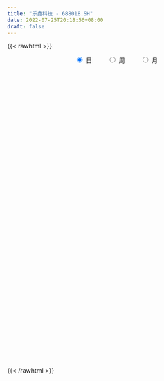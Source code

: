 ```yaml
---
title: "乐鑫科技 - 688018.SH"
date: 2022-07-25T20:18:56+08:00
draft: false
---
```

{{< rawhtml >}}
    <div style="text-align: center">
        <label style="padding: 1rem;"><input style="margin-right: .5rem" type="radio" name="period" value="D" checked onclick="period_change(this)">日</label>
        <label style="padding: 1rem;"><input style="margin-right: .5rem" type="radio" name="period" value="W" onclick="period_change(this)">周</label>
        <label style="padding: 1rem;"><input style="margin-right: .5rem" type="radio" name="period" value="M" onclick="period_change(this)">月</label>
    </div>
    <div id="chart" style="height: 700px;"></div> 
    <script type="text/javascript">
        const D_v = [17986.88,16518.22,10498.34,16068.15,12941.92,23030.74,14870.59,17015.97,16613.69,14106.78,17775.55,12329.12,13102.29,8218.69,11227.55,8160.17,7249.79,10331.58,10034.2,9685.38,22521.96,14733.38,11002.62,15199.91,10169.4,10511.62,6218.4,6059.28,6643.34,5383.99,6579.07,5775.6,7848.67,4439.42,2713.03,4459.19,7053.84,10437.11,11499.07,8690.99,6664.73,5731.17,5212.44,4589.98,6463.3,7108.34,4722.5,4916.39,5428.19,4364.12,7370.49,6476.24,3636.07,11472.08,10330.74,8405.43,9796.76,10374.59,6724.44,6831.64,7912.76,10324.43,5637.9,6196.62,10240.81,6613.45,7969.49,5576.65,3288.51,4288.69,4275.0,4093.88,2330.61,10064.11,7568.51,9331.25,6701.51,5963.87,6532.67,6277.65,5366.44,4230.06,6730.82,7042.51,20215.28,13876.66,9737.48,6093.31,4162.63,6929.85,5127.71,3079.01,2685.97,4669.67,10682.86,3850.75,5201.91,7256.24,7290.23,6144.24,3261.9,4914.99,8828.89,6801.4,5719.61,5463.68,11855.12,9256.53,18756.52,9699.09,9471.1,4456.89,6564.99,5235.75,6378.01,3911.45,5525.79,8779.46,5146.95,5477.38,4950.38,5699.37,5498.72,6315.73,6662.11,7884.27,11868.7,5835.23,10008.9,7131.87,6854.91,11942.9,10058.36,8085.68,6251.61,4619.96,5063.71,7512.5,9505.74,7951.34,7719.78,7451.2,6368.2,5562.72,5343.12,7059.45,5880.37,7142.04,5957.27,5957.2,4852.64,5263.55,4219.96,4786.49,3610.17,5716.06,4078.32,7168.42,5423.71,4993.17,4575.34,4467.0,4832.88,5195.33,5803.62,7410.26,5132.18,5036.2,4465.27,4454.12,4971.45,2808.8,4330.65,2808.86,3317.02,2940.36,2400.89,4490.06,3882.4,3884.51,3533.99,4533.37,7293.4,4580.02,5646.45,9236.13,6737.56,9436.98,4237.33,3119.32,5986.06,10075.88,9298.06,8155.21,4829.68,5985.98,3381.3,7584.86,5904.94,8843.44,7596.5,7766.38,3999.72,7229.16,5632.49,10871.52,12752.83,8873.46,6869.18,5004.01,5037.18,5473.54,4589.34,4907.23,6078.71,11212.09,8940.8,10486.86,12213.93,11493.09,14121.16,9751.75,14047.63,16431.81,15947.63,10026.44,12232.84,9374.38,9130.49,30052.01,15796.5,19827.46,20764.21,24239.06,19015.48,17477.27,16658.9,15283.2,12681.72,24517.61,26758.1,16565.86,19279.35,22282.23,24345.13,14142.16,17761.31,11553.66,9767.05,13847.15,17302.09,11900.59,11175.44,14903.38,13622.36,15050.68,14772.64,16002.65,14764.5,20475.62,19722.87,17151.79,13433.49,26629.88,20401.59,19526.91,14926.54,11452.0,11076.72,13432.67,13347.08,8110.01,11157.17,14933.17,11470.94,10097.73,23785.81,16095.64,15084.74,12688.33,14340.78,13452.12,14396.21,15151.31,19327.04,17117.55,24602.73,27220.31,22041.23,12492.05,13880.72,14635.97,21715.57,31213.1,15221.48,9265.05,13767.92,9099.23,11212.04,8842.68,8917.24,9661.93,16098.48,13568.6,11897.31,17673.94,13035.21,15166.36,11935.08,9419.56,8336.34,8593.5,8496.88,11040.06,7416.4,7064.3,10656.59,73548.21,40828.0,29597.41,17768.38,25077.93,15007.72,13096.1,12695.42,11963.31,15535.81,14215.77,14945.61,19659.08,13304.77,26925.92,23581.89,12058.37,15283.27,11703.77,21538.96,29279.09,25151.35,17880.64,11081.1,17467.96,19953.75,11248.91,7927.42,25224.71,22857.11,18327.11,12151.82,14410.82,21443.84,19146.15,11013.57,9308.72,7247.61,8785.52,11900.54,7706.12,20210.96,8998.02,11518.42,5400.88,6444.9,7786.87,9919.22,8234.05,8236.35,17424.85,14012.26,23949.7,18883.05,9796.27,12020.29,28811.68,24499.81,23919.0,13000.69,5101.8,8666.12,6385.85,7287.55,7027.49,7611.52,23363.4,15251.08,6957.04,10466.91,5983.21,5347.43,3908.13,6037.39,11131.26,6902.36,7337.82,5411.65,5301.59,5704.35,10694.76,8398.93,9456.76,10879.9,3375.7,4529.22,5346.05,6847.89,7604.7,8138.43,6755.49,7051.6,7554.39,18754.33,15449.46,19943.7,17438.51,30573.41,22535.36,9928.11,9501.31,7421.26,5871.35,7743.92,7556.1,12436.21,4027.14,6918.64,12055.48,8877.35,5921.12,11495.65,9616.49,6113.82,11835.72,7639.7,9949.72,5251.73,6480.03,6398.99,7215.99,12472.1,10076.81,9440.13,6075.55,10759.01,10399.47,7381.69,5836.01,12376.92,15842.11,10102.92,11690.04,11547.57,12067.02,7206.1,8527.67,6913.09,8041.08,8536.81,8545.16,8907.08,7452.92,8955.86,9570.95,8930.41,21266.07,14737.25,13161.85,13591.74,9573.24,10938.98,8040.99,11080.7,10593.69,11496.61,11791.45,11987.26,8561.29,9615.02,16226.29,22272.05,24061.57,33793.17,49208.06,37937.46,21456.19,28831.88,17217.05,40187.95,17424.69,25293.76,21248.75,17846.47,11117.02,12090.58,14366.05,13261.67,8692.85,8660.48,22671.44,11573.17,6888.0]
const D_histogram = [0.0,-0.253994302,-0.3169745181,0.8669840536,1.0485725635,0.7763334376,0.322766828,-0.978288768,-3.3859355976,-5.5236126874,-6.5122712831,-6.3056443977,-5.9008711116,-5.5660206841,-5.5025875223,-5.5107124761,-5.0880246559,-3.901075371,-2.6381531069,-1.4943795372,0.5066970443,1.4891226169,2.3627528888,3.4067422333,3.4573418292,3.1498256112,2.6937993044,2.3315724992,2.2843189293,2.4687694116,2.4321543299,2.0759425815,1.2161817603,0.7365971717,0.4587728392,0.574920603,0.2196746512,-0.5692631286,-0.6715921806,-0.3168897555,-0.0107744753,0.4549958663,0.7235181808,0.949048498,1.2261821313,0.84314632,0.4276092669,-0.15533086,-0.4606479474,-0.4708783642,-0.379422143,-0.1113738888,0.1016751019,0.9172389659,1.7088629604,2.2046016469,2.2432803877,2.5295161053,2.4006754262,1.9587103051,0.9971264171,1.0490220551,0.9467165489,1.3234104624,1.6208279541,1.6067640869,1.1009835955,0.5152256593,0.2158344684,-0.0937196447,-0.303858007,-0.6505744392,-0.8092428187,-0.889662013,-0.632718633,-0.2688858426,0.0005317216,0.2247268975,0.3764038448,0.0953799684,0.2539126563,0.2719049242,0.3361778928,0.4897790358,1.0016312161,0.5991239752,-0.1589167092,-0.8316647314,-1.1329931495,-1.2271786891,-1.216343744,-1.1496050421,-1.0761469144,-1.1204906055,-1.2229427972,-1.1883704749,-1.3318609481,-1.4640810555,-1.6491684127,-1.5399476583,-1.2905956197,-1.1384023231,-0.8584841208,-0.7294839479,-0.6172130699,-0.5160774015,-0.7776818485,-0.6117055493,0.169151561,0.8384265813,1.2297373238,1.4637145945,1.4175507904,1.5019520488,1.5307913952,1.287508526,0.7207484788,0.4770847476,0.0985347896,-0.3717430274,-0.3462419917,-0.5229998674,-0.4146586425,-0.2714796669,-0.1382408743,-0.2278620286,-0.740405888,-1.0223282754,-1.0181482174,-1.1107882634,-1.2082237948,-0.7877095086,-0.4540052947,0.0130460155,0.2092260444,0.2350790783,0.2754514911,0.0426588036,0.0477035415,0.1133786144,0.4086364493,0.5786650943,0.319184107,0.202230139,-0.1802904582,-0.1401844089,-0.4955653726,-1.0643927204,-0.9229986069,-0.2192299389,0.3219986791,0.9122101561,1.3539617177,1.4485891211,1.5356400848,1.6928418562,1.6649336322,0.8817700389,0.3050013542,-0.2047604287,-0.4806847655,-0.6972307725,-0.8572369969,-1.0882498985,-1.5368019217,-1.964498697,-1.9386872839,-1.9976171205,-2.0388394708,-1.9396253259,-1.7397667681,-1.4252638034,-1.2033901093,-0.7734087327,-0.3786331687,-0.1546674125,0.0019040594,0.1775832783,0.3868953749,0.5001344635,0.6341491403,0.8971593727,1.2679471165,1.4012482514,1.671629747,2.2026760745,2.3664656207,2.4143594631,2.3113992054,2.1848533277,2.3310815955,2.7457054378,3.1371879219,2.9868010989,2.7097317377,2.383944805,1.9837460719,1.7314164662,1.2708958051,1.0936082819,1.2684874085,1.4918568404,1.4637515831,1.0821583026,0.4416596792,0.5368210885,1.1391983963,1.558807603,1.6551551637,1.7934215809,1.8426034086,2.0384928203,2.0421101779,1.7697614404,1.878412323,2.4903054003,2.9727118847,2.8428405934,2.1661608937,1.7356923846,1.5930259512,0.6913711939,0.6768842978,0.441012732,0.3923622468,-0.0133653983,-0.7307309187,-0.9781027702,-1.4504867829,-0.3778520497,0.0193807651,1.1887816413,2.6422194749,3.7875065932,4.1578864591,5.1477167687,4.8603620256,4.0126036531,2.8329360858,0.5624978962,0.5640953972,-0.2796883507,-0.1189664095,0.7844596372,-0.1140507941,-0.1392455348,0.2428999854,0.0263134825,-0.2421844285,-0.8968202332,-2.2242639627,-2.2088625859,-2.8453654024,-1.9909707214,-0.3916946618,0.6993437326,1.240732931,1.6265752044,2.0601067042,0.4947851124,-0.9769455704,-0.5396979027,-0.3290666501,-3.1074609616,-4.9900638203,-5.3115211994,-4.9356793244,-4.7911112701,-5.0306668734,-5.2572163457,-4.8844164386,-4.4143148839,-4.8531593525,-4.0650034207,-3.9412747776,-4.1612999541,-4.0633089971,-4.0943574618,-3.9943002144,-3.0379305924,-3.1662622074,-2.4914370151,-2.5758629234,-2.9765427209,-2.798436516,-1.3089955089,-1.5890612301,-2.1073121991,-1.0389508802,-0.3456892314,-0.2357933671,-0.1240682203,1.1957650578,0.1389323657,-0.1386294938,-0.4419417096,-0.9627427579,-1.0574885631,-0.6129709291,-0.4579883125,-0.4290199219,-0.5108462099,-0.01784785,-0.1559249004,0.6926782981,0.4078034718,-0.1835833529,-1.0735122158,-0.805964576,-0.5711499114,-0.0340928663,0.1799520658,0.9603985557,1.0808103117,1.1878207401,1.2806672354,1.9624796149,0.1965232283,-1.5201019607,-2.0229868404,-2.3921100698,-1.8006261238,-1.2970203121,-1.0097846434,-0.5428986616,-0.0868426348,0.0279240846,0.4549366884,0.7415308118,1.086772735,1.3084381523,2.1949234399,2.8435543213,3.0122489604,3.0086480046,3.4085863886,3.664493204,4.6935076402,4.9835220903,4.4053454278,3.56300959,2.9140570947,2.7634117662,2.277030601,1.3420622704,1.7137167062,2.1757631468,1.5759177811,1.5853494044,1.3107671137,0.9480726845,0.4397897905,-0.0785811058,-0.8171527747,-1.2447293695,-1.8522657673,-2.7228753115,-3.2387457568,-3.3038423715,-3.597488575,-3.4798294467,-3.539121576,-3.0689065947,-2.9137037675,-2.1290862478,-1.1955640584,-1.0847579083,-1.7750245656,-2.1428384923,-1.9091320548,-1.1869652547,-0.6730634606,0.1979903461,-0.3352531109,-0.8692758154,-0.6692643208,-0.014304895,0.2226965116,0.0712029118,0.0279646352,-0.127098759,-0.4165857442,-0.5355238999,-1.2427423302,-1.8607717217,-2.2050177894,-2.034225472,-1.7497885778,-1.5773516868,-1.477367668,-1.263211124,-0.332347902,0.0685935656,0.5284780993,0.7032424525,1.0331501168,1.2925925599,2.1390715737,2.5109909705,2.8525308078,3.3395240332,3.4403732438,3.46794722,3.0515944994,2.6048022951,1.7052250432,0.9212242326,0.3782133156,-0.05826026,-0.0284206247,-0.6823000957,-1.4940399116,-1.675916569,-1.5964338001,-2.0811853962,-1.9385500482,-1.7471640524,-1.464264178,-1.4456517482,-1.4959201877,-1.451214598,-1.545766344,-1.1690139549,-0.8534527998,-0.5155373269,-0.6019844322,-0.8132165885,-0.8855184493,-1.3448418657,-1.0782886947,-1.0996360884,-1.1586861127,-1.0237563915,-0.3590835301,-0.0269212754,0.2115812016,0.32223507,0.2772977329,-0.1735913318,-0.7042813885,-0.5280429442,-0.3124201202,-0.0029310865,0.1526158185,0.106808239,-0.0183741943,0.1604649914,0.5584088586,0.8864784684,1.3027816958,1.3730712227,1.6708627486,1.8320912702,2.0150743822,2.1222029675,2.2874827659,2.0043583829,1.7063652879,1.2544316347,0.8417148221,0.8121670195,0.9733403795,1.1438311005,1.7419392723,2.3385349011,2.2747175756,1.9642438821,1.4241773676,0.997568008,0.6187652921,0.1058555086,-0.1153810533,-0.1661926398,-0.2992339077,-0.1385634475,-0.1267388719,-0.4095646545,-0.5754087638,-0.7032362727,-0.7931883763,-0.6307921649,-0.0167230966,0.5994044792,0.8066334814,0.4634351143,0.1910346977,0.4312351045,0.4692460686,0.7335690667,0.5804853672,0.156526677,-0.1345456297,-0.3305912375,-0.5300739224,-0.6855840045,-0.6493794845,-0.6025580048,-0.2917015897,-0.1870865164,-0.0783128771]
const D_fast = [0.0,-0.3174928775,-0.4597167231,0.940987862,1.3847195128,1.3065637462,0.9336888437,-0.6119389443,-3.8660696734,-7.3846499349,-10.0013763514,-11.3711605655,-12.4416050572,-13.4982598008,-14.8104735196,-16.1962765925,-17.0455949362,-16.8339144941,-16.2305305067,-15.4603518213,-13.3326009787,-11.9778947518,-10.5135762578,-8.617901355,-7.7029663018,-7.223026117,-7.0056025977,-6.784936278,-6.2611101156,-5.4594672805,-4.8880437796,-4.7252698827,-5.2809852638,-5.5764205595,-5.7395516822,-5.4796737677,-5.7800010567,-6.7112546187,-6.9814817157,-6.7060017295,-6.4025800681,-5.82306076,-5.3736589003,-4.9108664586,-4.3271872925,-4.4994365237,-4.8080712602,-5.429844102,-5.8503231763,-5.9782731841,-5.9816724987,-5.7414677166,-5.5029999505,-4.4581263451,-3.2392866104,-2.1923975122,-1.5928986744,-0.6742839306,-0.2029557532,-0.1552432979,-0.8675455816,-0.5533944298,-0.4190207989,0.2885257302,0.9911502105,1.378777365,1.1482427725,0.6912912511,0.4458586773,0.1128746531,-0.173228211,-0.682588253,-1.0435673372,-1.3464020347,-1.2476383129,-0.9510269832,-0.6814764886,-0.4010995884,-0.1553216798,-0.4125005642,-0.1904897122,-0.1045212132,0.0437962286,0.3198421306,1.0821021149,0.8293758677,0.0316060061,-0.849058199,-1.4336349044,-1.8346151163,-2.1278661072,-2.3485286658,-2.5441072668,-2.8685736092,-3.2767615002,-3.5392817966,-4.0157375069,-4.5139778782,-5.1113573385,-5.3871234987,-5.460420365,-5.5928276492,-5.5275304771,-5.5809012912,-5.6229336806,-5.6508173627,-6.1068422718,-6.0937923599,-5.2706473593,-4.3917656937,-3.6930206202,-3.0931147009,-2.7848908074,-2.3250015369,-1.9134643416,-1.8348700793,-2.2214430068,-2.3458355511,-2.6997518117,-3.2629653855,-3.3240248478,-3.6315326904,-3.6268561261,-3.5515470672,-3.4528684932,-3.5994551547,-4.297100486,-4.8346049423,-5.0849619386,-5.4552990504,-5.8547905306,-5.6312036216,-5.4110007313,-4.9406879173,-4.6922013773,-4.6075785738,-4.4983432882,-4.7204712749,-4.7035006516,-4.609480925,-4.2120639778,-3.8973690592,-4.0770540198,-4.1434504531,-4.5710436648,-4.5659837178,-5.0452560246,-5.8801815524,-5.9695370907,-5.3205759075,-4.6988476196,-3.8805836036,-3.1003416126,-2.643566929,-2.172605944,-1.5921937086,-1.2038685246,-1.766589608,-2.2671079543,-2.8280598443,-3.2241553724,-3.6150090726,-3.9893245462,-4.4923999225,-5.3251524261,-6.2439738757,-6.7028342835,-7.2611684003,-7.8121006183,-8.1977928049,-8.432875939,-8.4746889251,-8.5536627584,-8.3170335651,-8.0169162931,-7.8316173902,-7.6745699033,-7.4544948649,-7.1484589246,-6.9101862201,-6.6176342583,-6.1303341827,-5.4425596598,-4.958946462,-4.2706575297,-3.1889421835,-2.4335362321,-1.782052524,-1.3071629803,-0.8874955261,-0.1584968594,0.9425533423,2.1183328069,2.7146462586,3.1150098318,3.3852091005,3.4809468853,3.6614713961,3.5186746864,3.6147892336,4.1067902124,4.7031238543,5.0409564928,4.929902788,4.3998190844,4.6291857658,5.5163626727,6.3256737801,6.8358101317,7.4224319441,7.932264624,8.6377772408,9.1519221429,9.3220137654,9.9002677288,11.1347371562,12.3603216117,12.9411604688,12.8060209925,12.8094755795,13.065065634,12.3362536751,12.4909878535,12.3653694707,12.4148095472,12.0057405525,11.1056923025,10.6137947584,9.77878905,10.7569607707,11.1590387768,12.6256350633,14.7396277656,16.8317915323,18.2416430129,20.5184025147,21.446138278,21.6015308187,21.1300972729,19.0002835573,19.1429049077,18.2291990721,18.3601794109,19.4597203669,18.532697237,18.4726911126,18.9155616293,18.705553497,18.3765094788,17.4976686158,15.6141588956,15.077344626,13.7295004589,14.0861524596,15.5875048537,16.8533791812,17.7049516124,18.4974376868,19.4459958627,18.004370549,16.2884034737,16.5907266656,16.7190912557,13.1638317038,10.0337128901,8.3843752111,7.526297255,6.4730874917,4.9758651701,3.4350116114,2.5867074088,1.9532302426,0.3010959358,0.0730010124,-0.7885890388,-2.0489392039,-2.9667754961,-4.0214133262,-4.9199311324,-4.7230441586,-5.6429413254,-5.5909753869,-6.3193670261,-7.4641825038,-7.9856854279,-6.823493298,-7.5008243268,-8.5459033456,-7.7372797467,-7.1304404057,-7.0794928832,-6.9987847914,-5.380010249,-6.4021098496,-6.7143290826,-7.1281267257,-7.8896134635,-8.2487314095,-7.9574565078,-7.9169709693,-7.9952575592,-8.2047953996,-7.7162590022,-7.8933172777,-6.8715445046,-7.054468463,-7.691751126,-8.8500580428,-8.784001547,-8.6919743602,-8.1634405318,-7.9044075832,-6.8838614544,-6.4932471204,-6.089281507,-5.6762682029,-4.5038359196,-6.2206614991,-8.3173121783,-9.3259437682,-10.293094515,-10.1517671,-9.9724163663,-9.9376268585,-9.606465542,-9.1721201739,-9.0503724334,-8.5096256575,-8.0376488312,-7.4207137242,-6.8719387688,-5.4367226213,-4.0772031596,-3.1554462804,-2.406885235,-1.1548002538,0.0172298626,2.2196212089,3.7555161815,4.278675876,4.3270924357,4.406654214,4.9468618271,5.0297383122,4.4302855491,5.2303691615,6.2363563888,6.0304904684,6.4362594428,6.4893689305,6.3636926724,5.9653572261,5.4273410533,4.4844811908,3.7457222536,2.6751194139,1.1237910419,-0.2017658426,-1.0928230503,-2.2858413975,-3.0381396309,-3.9822121541,-4.2792238216,-4.8524469363,-4.6001009784,-3.9654698037,-4.1258531306,-5.2598759294,-6.1633994791,-6.4069760553,-5.9815505688,-5.6359146399,-4.7153632467,-5.3324199814,-6.0837616398,-6.0510662253,-5.3996830234,-5.1070074888,-5.2407003607,-5.2769474785,-5.4637855624,-5.8574189836,-6.1102381144,-7.1281421272,-8.2113644492,-9.1068649641,-9.4446290147,-9.597639265,-9.8195402957,-10.0888981939,-10.1905444309,-9.3427681844,-8.9246783254,-8.3326742669,-7.9820993006,-7.3939041071,-6.811313524,-5.4300666168,-4.4303994774,-3.3757269382,-2.0538527044,-1.0929101828,-0.1983494017,0.1481965026,0.3526048721,-0.120666119,-0.6743608714,-1.1228184595,-1.5738571002,-1.551122621,-2.3755771159,-3.5608269098,-4.1616827095,-4.4813083906,-5.4863563357,-5.8283584997,-6.0737635171,-6.1569296872,-6.4997301944,-6.9239786808,-7.2420767407,-7.7230700726,-7.6385711723,-7.5363732171,-7.3273420759,-7.5642852893,-7.9788215927,-8.2725030658,-9.0680369486,-9.0710559514,-9.3673123672,-9.7160339196,-9.8370432963,-9.2621413174,-8.9367093816,-8.6453116042,-8.4540989683,-8.4297118721,-8.9239987697,-9.6307591736,-9.5865314653,-9.4490136715,-9.1402574093,-8.9465565498,-8.9656620694,-9.0954380513,-8.8764826177,-8.3389365359,-7.7892473091,-7.0472486577,-6.6336913251,-5.918184112,-5.2989327729,-4.6121810653,-3.9745017382,-3.2373512483,-3.0193860355,-2.8907878086,-3.0291135532,-3.2314016602,-3.057907708,-2.653399253,-2.1969507569,-1.1633577671,0.017871587,0.5227336555,0.7033209324,0.5192987598,0.3420814023,0.1179700093,-0.368475897,-0.6185577222,-0.7109174687,-0.9187672135,-0.7927376151,-0.8125977575,-1.1978147037,-1.507511004,-1.8111475811,-2.0993967788,-2.0946986085,-1.4848103144,-0.7188316188,-0.3099442462,-0.5372838347,-0.7619255769,-0.413916394,-0.2585939128,0.1891213521,0.1811589943,-0.2036680267,-0.5283767408,-0.8070701579,-1.1390713234,-1.4659774067,-1.5921177578,-1.6959357793,-1.4580047616,-1.4001613174,-1.3109658974]
const D_slow = [0.0,-0.0634985755,-0.142742205,0.0740038084,0.3361469493,0.5302303087,0.6109220157,0.3663498237,-0.4801340757,-1.8610372476,-3.4891050684,-5.0655161678,-6.5407339457,-7.9322391167,-9.3078859973,-10.6855641163,-11.9575702803,-12.9328391231,-13.5923773998,-13.9659722841,-13.839298023,-13.4670173688,-12.8763291466,-12.0246435883,-11.160308131,-10.3728517282,-9.6994019021,-9.1165087773,-8.5454290449,-7.928236692,-7.3201981096,-6.8012124642,-6.4971670241,-6.3130177312,-6.1983245214,-6.0545943706,-5.9996757079,-6.14199149,-6.3098895352,-6.389111974,-6.3918055928,-6.2780566263,-6.0971770811,-5.8599149566,-5.5533694238,-5.3425828438,-5.235680527,-5.274513242,-5.3896752289,-5.5073948199,-5.6022503557,-5.6300938279,-5.6046750524,-5.3753653109,-4.9481495708,-4.3969991591,-3.8361790622,-3.2038000358,-2.6036311793,-2.113953603,-1.8646719987,-1.602416485,-1.3657373477,-1.0348847321,-0.6296777436,-0.2279867219,0.047259177,0.1760655918,0.2300242089,0.2065942977,0.130629796,-0.0320138138,-0.2343245185,-0.4567400217,-0.61491968,-0.6821411406,-0.6820082102,-0.6258264858,-0.5317255246,-0.5078805325,-0.4444023685,-0.3764261374,-0.2923816642,-0.1699369053,0.0804708988,0.2302518926,0.1905227153,-0.0173934676,-0.3006417549,-0.6074364272,-0.9115223632,-1.1989236237,-1.4679603523,-1.7480830037,-2.053818703,-2.3509113217,-2.6838765588,-3.0498968226,-3.4621889258,-3.8471758404,-4.1698247453,-4.4544253261,-4.6690463563,-4.8514173433,-5.0057206107,-5.1347399611,-5.3291604233,-5.4820868106,-5.4397989203,-5.230192275,-4.9227579441,-4.5568292954,-4.2024415978,-3.8269535856,-3.4442557368,-3.1223786053,-2.9421914856,-2.8229202987,-2.7982866013,-2.8912223581,-2.9777828561,-3.1085328229,-3.2121974836,-3.2800674003,-3.3146276189,-3.371593126,-3.556694598,-3.8122766669,-4.0668137212,-4.3445107871,-4.6465667358,-4.8434941129,-4.9569954366,-4.9537339327,-4.9014274216,-4.8426576521,-4.7737947793,-4.7631300784,-4.751204193,-4.7228595394,-4.6207004271,-4.4760341535,-4.3962381268,-4.345680592,-4.3907532066,-4.4257993088,-4.549690652,-4.8157888321,-5.0465384838,-5.1013459685,-5.0208462988,-4.7927937597,-4.4543033303,-4.09215605,-3.7082460288,-3.2850355648,-2.8688021567,-2.648359647,-2.5721093085,-2.6232994156,-2.743470607,-2.9177783001,-3.1320875493,-3.404150024,-3.7883505044,-4.2794751786,-4.7641469996,-5.2635512797,-5.7732611475,-6.2581674789,-6.693109171,-7.0494251218,-7.3502726491,-7.5436248323,-7.6382831245,-7.6769499776,-7.6764739628,-7.6320781432,-7.5353542995,-7.4103206836,-7.2517833985,-7.0274935554,-6.7105067762,-6.3601947134,-5.9422872766,-5.391618258,-4.8000018528,-4.1964119871,-3.6185621857,-3.0723488538,-2.4895784549,-1.8031520955,-1.018855115,-0.2721548403,0.4052780942,1.0012642954,1.4972008134,1.9300549299,2.2477788812,2.5211809517,2.8383028038,3.2112670139,3.5772049097,3.8477444854,3.9581594052,4.0923646773,4.3771642764,4.7668661771,5.180654968,5.6290103632,6.0896612154,6.5992844205,7.109811965,7.5522523251,8.0218554058,8.6444317559,9.387609727,10.0983198754,10.6398600988,11.073783195,11.4720396828,11.6448824812,11.8141035557,11.9243567387,12.0224473004,12.0191059508,11.8364232211,11.5918975286,11.2292758329,11.1348128204,11.1396580117,11.436853422,12.0974082907,13.0442849391,14.0837565538,15.370685746,16.5857762524,17.5889271656,18.2971611871,18.4377856611,18.5788095105,18.5088874228,18.4791458204,18.6752607297,18.6467480312,18.6119366475,18.6726616438,18.6792400145,18.6186939073,18.394488849,17.8384228583,17.2862072119,16.5748658613,16.077123181,15.9791995155,16.1540354486,16.4642186814,16.8708624825,17.3858891585,17.5095854366,17.265349044,17.1304245683,17.0481579058,16.2712926654,15.0237767103,13.6958964105,12.4619765794,11.2641987619,10.0065320435,8.6922279571,7.4711238474,6.3675451265,5.1542552883,4.1380044331,3.1526857388,2.1123607502,1.096533501,0.0729441355,-0.9256309181,-1.6851135662,-2.476679118,-3.0995383718,-3.7435041027,-4.4876397829,-5.1872489119,-5.5144977891,-5.9117630966,-6.4385911464,-6.6983288665,-6.7847511743,-6.8436995161,-6.8747165712,-6.5757753067,-6.5410422153,-6.5756995888,-6.6861850162,-6.9268707056,-7.1912428464,-7.3444855787,-7.4589826568,-7.5662376373,-7.6939491897,-7.6984111522,-7.7373923773,-7.5642228028,-7.4622719348,-7.5081677731,-7.776545827,-7.978036971,-8.1208244489,-8.1293476654,-8.084359649,-7.8442600101,-7.5740574321,-7.2771022471,-6.9569354383,-6.4663155345,-6.4171847275,-6.7972102176,-7.3029569277,-7.9009844452,-8.3511409761,-8.6753960542,-8.927842215,-9.0635668804,-9.0852775391,-9.078296518,-8.9645623459,-8.7791796429,-8.5074864592,-8.1803769211,-7.6316460612,-6.9207574808,-6.1676952407,-5.4155332396,-4.5633866424,-3.6472633414,-2.4738864314,-1.2280059088,-0.1266695519,0.7640828457,1.4925971193,2.1834500609,2.7527077111,3.0882232787,3.5166524553,4.060593242,4.4545726873,4.8509100384,5.1786018168,5.4156199879,5.5255674355,5.5059221591,5.3016339654,4.9904516231,4.5273851812,3.8466663534,3.0369799142,2.2110193213,1.3116471775,0.4416898158,-0.4430905782,-1.2103172268,-1.9387431687,-2.4710147307,-2.7699057453,-3.0410952223,-3.4848513638,-4.0205609868,-4.4978440005,-4.7945853142,-4.9628511793,-4.9133535928,-4.9971668705,-5.2144858244,-5.3818019046,-5.3853781283,-5.3297040004,-5.3119032725,-5.3049121137,-5.3366868034,-5.4408332395,-5.5747142144,-5.885399797,-6.3505927274,-6.9018471748,-7.4104035428,-7.8478506872,-8.2421886089,-8.6115305259,-8.9273333069,-9.0104202824,-8.993271891,-8.8611523662,-8.6853417531,-8.4270542239,-8.1039060839,-7.5691381905,-6.9413904479,-6.2282577459,-5.3933767376,-4.5332834267,-3.6662966217,-2.9033979968,-2.252197423,-1.8258911622,-1.5955851041,-1.5010317752,-1.5155968402,-1.5227019963,-1.6932770203,-2.0667869982,-2.4857661404,-2.8848745904,-3.4051709395,-3.8898084515,-4.3265994646,-4.6926655092,-5.0540784462,-5.4280584931,-5.7908621426,-6.1773037286,-6.4695572174,-6.6829204173,-6.811804749,-6.9623008571,-7.1656050042,-7.3869846165,-7.7231950829,-7.9927672566,-8.2676762787,-8.5573478069,-8.8132869048,-8.9030577873,-8.9097881061,-8.8568928058,-8.7763340383,-8.707009605,-8.750407438,-8.9264777851,-9.0584885211,-9.1365935512,-9.1373263228,-9.0991723682,-9.0724703085,-9.077063857,-9.0369476092,-8.8973453945,-8.6757257774,-8.3500303535,-8.0067625478,-7.5890468606,-7.1310240431,-6.6272554475,-6.0967047057,-5.5248340142,-5.0237444185,-4.5971530965,-4.2835451878,-4.0731164823,-3.8700747274,-3.6267396326,-3.3407818574,-2.9052970394,-2.3206633141,-1.7519839202,-1.2609229497,-0.9048786078,-0.6554866057,-0.5007952827,-0.4743314056,-0.5031766689,-0.5447248289,-0.6195333058,-0.6541741676,-0.6858588856,-0.7882500492,-0.9321022402,-1.1079113084,-1.3062084025,-1.4639064437,-1.4680872178,-1.318236098,-1.1165777277,-1.0007189491,-0.9529602746,-0.8451514985,-0.7278399814,-0.5444477147,-0.3993263729,-0.3601947036,-0.3938311111,-0.4764789204,-0.608997401,-0.7803934022,-0.9427382733,-1.0933777745,-1.1663031719,-1.213074801,-1.2326530203]
const D_data = [['2020-07-06', 205.2, 231.0, 204.99, 232.08],['2020-07-07', 235.39, 227.02, 226.19, 245.0],['2020-07-08', 227.5, 228.31, 222.71, 232.77],['2020-07-09', 228.47, 247.2, 228.47, 249.98],['2020-07-10', 247.05, 239.14, 236.31, 247.05],['2020-07-13', 228.99, 234.0, 221.88, 234.0],['2020-07-14', 230.1, 230.28, 222.22, 231.4],['2020-07-15', 230.48, 214.7, 213.0, 233.84],['2020-07-16', 212.26, 189.0, 183.6, 216.55],['2020-07-17', 190.2, 176.3, 176.3, 194.0],['2020-07-20', 178.54, 177.0, 168.98, 181.51],['2020-07-21', 175.63, 184.1, 175.2, 189.98],['2020-07-22', 183.0, 182.51, 180.34, 187.5],['2020-07-23', 181.0, 178.0, 175.13, 182.0],['2020-07-24', 174.63, 170.0, 169.04, 174.63],['2020-07-27', 170.45, 163.4, 162.6, 172.6],['2020-07-28', 164.38, 164.05, 162.09, 168.0],['2020-07-29', 165.7, 172.61, 163.23, 172.61],['2020-07-30', 174.8, 175.69, 170.42, 179.5],['2020-07-31', 178.0, 177.1, 175.8, 183.99],['2020-08-03', 189.0, 194.0, 185.63, 194.8],['2020-08-04', 194.0, 188.18, 185.68, 194.0],['2020-08-05', 197.62, 191.52, 188.88, 197.62],['2020-08-06', 192.2, 199.4, 191.6, 206.66],['2020-08-07', 198.0, 191.02, 187.0, 202.0],['2020-08-10', 188.0, 186.95, 180.88, 191.5],['2020-08-11', 186.26, 183.93, 182.11, 189.6],['2020-08-12', 183.01, 183.56, 179.77, 185.93],['2020-08-13', 184.62, 186.99, 181.84, 189.5],['2020-08-14', 185.94, 191.0, 185.81, 193.8],['2020-08-17', 191.87, 189.51, 188.28, 194.98],['2020-08-18', 190.05, 185.24, 184.0, 192.0],['2020-08-19', 185.0, 176.0, 175.71, 185.01],['2020-08-20', 175.01, 177.0, 174.04, 181.95],['2020-08-21', 178.0, 177.06, 176.48, 181.86],['2020-08-24', 178.55, 181.1, 175.09, 182.88],['2020-08-25', 181.1, 174.0, 174.0, 184.79],['2020-08-26', 177.48, 164.45, 164.0, 177.48],['2020-08-27', 166.97, 169.25, 161.0, 171.8],['2020-08-28', 169.25, 174.36, 166.29, 174.37],['2020-08-31', 174.0, 174.5, 171.61, 175.79],['2020-09-01', 175.0, 177.87, 174.35, 180.0],['2020-09-02', 177.87, 176.98, 173.11, 178.82],['2020-09-03', 178.01, 177.6, 174.19, 178.76],['2020-09-04', 173.0, 179.67, 170.0, 181.17],['2020-09-07', 177.0, 171.16, 170.34, 179.33],['2020-09-08', 172.65, 168.34, 166.0, 174.86],['2020-09-09', 166.34, 162.89, 162.53, 169.85],['2020-09-10', 164.51, 162.95, 162.19, 166.61],['2020-09-11', 161.5, 164.64, 161.5, 165.5],['2020-09-14', 166.48, 165.0, 162.98, 171.57],['2020-09-15', 165.0, 167.19, 162.3, 169.37],['2020-09-16', 166.6, 167.0, 165.51, 169.58],['2020-09-17', 167.26, 176.97, 167.01, 177.49],['2020-09-18', 176.45, 181.35, 176.45, 184.98],['2020-09-21', 181.0, 182.04, 178.0, 184.8],['2020-09-22', 180.4, 178.96, 178.0, 185.85],['2020-09-23', 181.59, 184.36, 179.0, 188.8],['2020-09-24', 182.03, 181.15, 180.2, 187.74],['2020-09-25', 182.55, 177.09, 175.02, 183.7],['2020-09-28', 179.87, 167.67, 167.0, 179.87],['2020-09-29', 168.82, 178.48, 167.67, 181.69],['2020-09-30', 178.7, 177.0, 175.62, 181.99],['2020-10-09', 181.3, 184.49, 180.0, 184.56],['2020-10-12', 185.2, 186.39, 181.32, 186.5],['2020-10-13', 185.98, 184.49, 182.27, 187.5],['2020-10-14', 184.86, 177.99, 175.5, 184.86],['2020-10-15', 178.8, 174.69, 174.04, 179.87],['2020-10-16', 175.56, 176.2, 172.25, 176.59],['2020-10-19', 176.38, 174.5, 170.73, 177.26],['2020-10-20', 175.8, 174.2, 170.53, 175.8],['2020-10-21', 174.0, 170.6, 170.52, 174.0],['2020-10-22', 170.32, 170.98, 168.61, 172.38],['2020-10-23', 177.0, 170.58, 170.01, 179.5],['2020-10-26', 170.51, 174.6, 166.25, 177.3],['2020-10-27', 174.6, 177.17, 172.52, 179.39],['2020-10-28', 177.1, 177.5, 176.9, 181.0],['2020-10-29', 174.69, 178.27, 173.03, 179.88],['2020-10-30', 178.4, 178.54, 176.0, 181.5],['2020-11-02', 179.35, 172.88, 171.06, 180.0],['2020-11-03', 174.16, 178.13, 172.02, 179.29],['2020-11-04', 177.0, 177.0, 174.22, 179.71],['2020-11-05', 179.18, 178.0, 177.0, 180.98],['2020-11-06', 180.0, 180.01, 176.0, 181.0],['2020-11-09', 182.07, 186.9, 181.2, 190.0],['2020-11-10', 185.98, 176.4, 174.62, 186.5],['2020-11-11', 176.0, 169.0, 167.7, 176.0],['2020-11-12', 170.0, 165.8, 164.0, 171.58],['2020-11-13', 164.01, 167.0, 162.0, 167.5],['2020-11-16', 173.9, 167.51, 165.58, 173.9],['2020-11-17', 170.0, 167.51, 163.0, 170.0],['2020-11-18', 164.68, 167.32, 164.03, 168.38],['2020-11-19', 164.91, 166.7, 164.91, 169.31],['2020-11-20', 166.69, 164.19, 163.51, 167.65],['2020-11-23', 163.9, 161.85, 158.08, 163.9],['2020-11-24', 162.0, 162.1, 160.84, 163.79],['2020-11-25', 162.11, 158.2, 158.2, 163.15],['2020-11-26', 158.2, 156.06, 153.0, 160.9],['2020-11-27', 156.06, 152.82, 149.0, 156.6],['2020-11-30', 152.8, 154.5, 151.4, 156.0],['2020-12-01', 155.97, 155.52, 154.15, 157.99],['2020-12-02', 156.66, 153.8, 152.66, 158.0],['2020-12-03', 153.0, 155.12, 149.09, 155.8],['2020-12-04', 154.3, 153.02, 151.01, 155.0],['2020-12-07', 154.6, 152.22, 150.5, 156.69],['2020-12-08', 151.98, 151.48, 150.08, 153.49],['2020-12-09', 151.5, 145.23, 145.02, 153.0],['2020-12-10', 145.22, 149.0, 142.28, 149.57],['2020-12-11', 149.0, 158.32, 147.0, 158.8],['2020-12-14', 158.45, 160.5, 157.01, 161.76],['2020-12-15', 157.65, 160.0, 157.65, 161.65],['2020-12-16', 160.0, 160.13, 157.51, 161.3],['2020-12-17', 158.09, 157.66, 155.0, 160.99],['2020-12-18', 160.5, 160.0, 157.51, 162.47],['2020-12-21', 159.18, 160.31, 158.13, 163.18],['2020-12-22', 161.48, 156.98, 156.24, 161.99],['2020-12-23', 156.98, 151.1, 150.38, 158.0],['2020-12-24', 150.28, 153.02, 150.28, 159.95],['2020-12-25', 150.2, 149.47, 148.48, 155.79],['2020-12-28', 146.46, 145.5, 144.0, 150.94],['2020-12-29', 145.62, 149.8, 145.06, 150.86],['2020-12-30', 149.2, 146.07, 144.02, 149.2],['2020-12-31', 148.99, 148.63, 146.07, 151.47],['2021-01-04', 148.91, 149.01, 146.61, 150.91],['2021-01-05', 148.57, 149.0, 147.16, 150.47],['2021-01-06', 149.89, 145.7, 145.16, 152.49],['2021-01-07', 145.55, 137.88, 135.0, 145.68],['2021-01-08', 137.71, 137.38, 133.56, 139.7],['2021-01-11', 137.07, 138.83, 132.2, 139.88],['2021-01-12', 137.95, 135.92, 133.33, 137.95],['2021-01-13', 136.0, 133.77, 132.21, 138.92],['2021-01-14', 134.99, 139.66, 132.89, 143.1],['2021-01-15', 141.61, 139.42, 139.2, 145.67],['2021-01-18', 138.99, 142.38, 136.03, 144.0],['2021-01-19', 142.0, 140.17, 138.18, 143.77],['2021-01-20', 140.82, 138.12, 137.0, 141.98],['2021-01-21', 139.91, 138.0, 136.5, 140.35],['2021-01-22', 138.0, 133.5, 133.5, 138.76],['2021-01-25', 133.39, 135.22, 129.0, 137.5],['2021-01-26', 135.56, 135.56, 132.41, 138.8],['2021-01-27', 135.56, 138.96, 133.0, 140.39],['2021-01-28', 139.04, 138.4, 138.09, 143.0],['2021-01-29', 138.23, 132.5, 132.18, 139.69],['2021-02-01', 132.5, 132.85, 129.07, 135.0],['2021-02-02', 132.57, 127.55, 127.22, 132.57],['2021-02-03', 126.16, 131.16, 126.16, 133.5],['2021-02-04', 131.0, 124.45, 123.89, 132.0],['2021-02-05', 125.63, 117.97, 116.05, 125.63],['2021-02-08', 119.71, 124.21, 116.59, 126.43],['2021-02-09', 122.56, 132.37, 122.32, 132.88],['2021-02-10', 130.0, 133.03, 130.0, 136.44],['2021-02-18', 134.0, 136.51, 134.0, 138.57],['2021-02-19', 135.98, 137.7, 133.52, 138.64],['2021-02-22', 137.98, 135.32, 134.0, 137.98],['2021-02-23', 134.78, 136.36, 133.46, 137.78],['2021-02-24', 135.08, 138.7, 135.08, 141.01],['2021-02-25', 138.6, 137.64, 135.02, 139.47],['2021-02-26', 128.0, 126.6, 126.0, 134.0],['2021-03-01', 129.14, 125.6, 123.89, 129.5],['2021-03-02', 126.6, 123.16, 122.8, 127.09],['2021-03-03', 122.02, 123.3, 121.6, 124.93],['2021-03-04', 122.33, 121.83, 121.0, 124.5],['2021-03-05', 121.0, 120.46, 119.15, 123.35],['2021-03-08', 120.83, 117.26, 117.1, 122.22],['2021-03-09', 119.7, 111.12, 110.53, 119.7],['2021-03-10', 112.1, 107.02, 106.0, 113.06],['2021-03-11', 109.01, 109.4, 106.03, 109.79],['2021-03-12', 108.53, 105.95, 105.01, 108.66],['2021-03-15', 105.0, 103.49, 102.29, 106.0],['2021-03-16', 105.21, 102.95, 102.18, 105.88],['2021-03-17', 102.55, 102.62, 101.3, 104.53],['2021-03-18', 102.64, 103.2, 102.12, 104.88],['2021-03-19', 102.78, 101.41, 101.41, 105.82],['2021-03-22', 102.0, 103.93, 101.42, 104.5],['2021-03-23', 103.94, 104.18, 103.49, 106.67],['2021-03-24', 102.81, 102.41, 101.55, 103.29],['2021-03-25', 102.0, 101.44, 101.44, 104.18],['2021-03-26', 105.7, 101.56, 101.0, 105.7],['2021-03-29', 103.0, 102.17, 101.57, 104.88],['2021-03-30', 101.25, 101.13, 100.31, 103.79],['2021-03-31', 100.35, 101.47, 98.01, 102.36],['2021-04-01', 101.54, 103.76, 100.17, 104.46],['2021-04-02', 104.0, 106.72, 103.98, 107.55],['2021-04-06', 106.77, 105.25, 104.41, 107.6],['2021-04-07', 104.6, 108.42, 103.49, 109.5],['2021-04-08', 107.99, 114.61, 107.0, 115.5],['2021-04-09', 113.5, 113.0, 112.58, 115.88],['2021-04-12', 113.42, 113.4, 112.25, 118.5],['2021-04-13', 112.37, 112.7, 111.03, 115.35],['2021-04-14', 113.34, 113.11, 111.01, 114.89],['2021-04-15', 112.02, 118.0, 111.0, 119.2],['2021-04-16', 121.0, 124.62, 121.0, 125.0],['2021-04-19', 125.25, 128.68, 125.25, 131.95],['2021-04-20', 129.9, 124.91, 124.15, 129.9],['2021-04-21', 124.01, 124.46, 123.66, 126.74],['2021-04-22', 123.46, 124.36, 123.46, 128.99],['2021-04-23', 123.91, 123.39, 122.13, 125.31],['2021-04-26', 123.39, 125.21, 122.3, 127.5],['2021-04-27', 124.77, 122.17, 119.02, 124.82],['2021-04-28', 119.34, 125.28, 119.0, 125.5],['2021-04-29', 124.68, 131.02, 123.55, 131.4],['2021-04-30', 130.0, 134.25, 126.89, 134.88],['2021-05-06', 133.0, 133.3, 132.02, 135.98],['2021-05-07', 135.25, 129.31, 128.69, 135.25],['2021-05-10', 127.15, 124.46, 123.75, 131.44],['2021-05-11', 123.49, 133.17, 122.0, 133.88],['2021-05-12', 133.17, 142.7, 132.41, 142.9],['2021-05-13', 141.17, 144.92, 139.37, 146.45],['2021-05-14', 145.0, 144.27, 143.05, 148.45],['2021-05-17', 144.33, 147.59, 143.35, 149.5],['2021-05-18', 148.99, 149.28, 146.95, 149.96],['2021-05-19', 146.18, 154.25, 146.18, 155.7],['2021-05-20', 155.0, 155.0, 150.54, 155.97],['2021-05-21', 156.0, 153.39, 152.1, 157.5],['2021-05-24', 152.62, 160.3, 152.01, 161.85],['2021-05-25', 160.6, 171.51, 160.5, 173.0],['2021-05-26', 170.63, 176.34, 170.63, 179.75],['2021-05-27', 176.7, 173.35, 172.91, 183.78],['2021-05-28', 170.66, 167.8, 167.02, 174.58],['2021-05-31', 168.5, 171.0, 168.5, 178.5],['2021-06-01', 169.25, 176.0, 169.25, 181.07],['2021-06-02', 175.99, 166.22, 164.47, 177.59],['2021-06-03', 165.72, 177.08, 165.72, 185.0],['2021-06-04', 161.67, 175.77, 159.0, 177.59],['2021-06-07', 178.41, 179.39, 174.6, 186.52],['2021-06-08', 177.36, 175.55, 171.17, 184.78],['2021-06-09', 174.56, 170.0, 167.45, 177.47],['2021-06-10', 169.0, 174.26, 167.0, 176.04],['2021-06-11', 176.87, 170.14, 167.0, 176.87],['2021-06-15', 172.0, 192.0, 170.04, 199.52],['2021-06-16', 196.92, 188.97, 186.91, 199.99],['2021-06-17', 189.15, 205.0, 187.0, 206.56],['2021-06-18', 203.01, 218.9, 200.01, 221.0],['2021-06-21', 218.62, 226.47, 215.0, 239.0],['2021-06-22', 230.0, 226.0, 214.21, 232.8],['2021-06-23', 218.0, 243.3, 218.0, 249.17],['2021-06-24', 242.8, 235.5, 229.61, 245.0],['2021-06-25', 232.0, 231.4, 225.14, 243.0],['2021-06-28', 232.0, 227.05, 221.15, 233.01],['2021-06-29', 227.48, 208.0, 207.0, 229.0],['2021-06-30', 212.19, 233.42, 212.1, 235.51],['2021-07-01', 239.99, 223.3, 220.0, 241.0],['2021-07-02', 221.97, 236.52, 220.57, 244.77],['2021-07-05', 240.42, 251.64, 237.22, 255.65],['2021-07-06', 255.71, 232.0, 227.0, 258.0],['2021-07-07', 228.62, 243.0, 220.5, 245.28],['2021-07-08', 249.89, 251.78, 241.59, 256.0],['2021-07-09', 250.0, 247.5, 238.56, 253.97],['2021-07-12', 247.5, 248.11, 242.0, 252.57],['2021-07-13', 247.99, 242.95, 237.75, 255.5],['2021-07-14', 236.18, 230.47, 222.22, 246.8],['2021-07-15', 228.0, 244.47, 227.8, 244.47],['2021-07-16', 253.47, 235.0, 233.54, 253.47],['2021-07-19', 232.62, 254.67, 232.0, 257.12],['2021-07-20', 250.42, 272.0, 250.42, 272.0],['2021-07-21', 275.94, 275.35, 267.0, 284.84],['2021-07-22', 295.89, 276.0, 272.51, 296.0],['2021-07-23', 279.0, 280.1, 272.77, 287.2],['2021-07-26', 280.1, 286.85, 270.51, 295.9],['2021-07-27', 292.0, 262.24, 256.23, 296.88],['2021-07-28', 256.0, 257.46, 252.7, 269.0],['2021-07-29', 266.3, 280.43, 263.41, 281.34],['2021-07-30', 278.0, 281.44, 274.0, 291.5],['2021-08-02', 285.97, 238.0, 232.95, 285.97],['2021-08-03', 239.0, 235.56, 232.5, 252.0],['2021-08-04', 236.88, 247.06, 236.88, 263.0],['2021-08-05', 252.0, 253.7, 245.11, 261.68],['2021-08-06', 252.0, 250.0, 247.1, 263.7],['2021-08-09', 247.5, 242.5, 236.28, 252.45],['2021-08-10', 238.0, 238.6, 230.0, 243.92],['2021-08-11', 243.0, 243.59, 230.81, 248.0],['2021-08-12', 240.0, 244.35, 240.0, 252.83],['2021-08-13', 244.0, 230.14, 228.0, 245.9],['2021-08-16', 227.21, 243.55, 226.23, 248.01],['2021-08-17', 240.96, 235.0, 230.0, 249.0],['2021-08-18', 234.88, 227.55, 221.0, 238.83],['2021-08-19', 227.0, 228.13, 213.01, 233.92],['2021-08-20', 228.46, 223.5, 217.8, 234.76],['2021-08-23', 224.08, 222.02, 219.67, 230.65],['2021-08-24', 222.51, 232.61, 216.0, 234.32],['2021-08-25', 227.8, 218.47, 215.38, 231.67],['2021-08-26', 219.88, 227.35, 219.01, 232.88],['2021-08-27', 223.64, 216.91, 214.41, 230.0],['2021-08-30', 215.05, 208.81, 206.54, 224.4],['2021-08-31', 208.47, 212.45, 208.47, 216.92],['2021-09-01', 212.69, 231.0, 209.41, 235.0],['2021-09-02', 230.0, 210.12, 208.6, 230.0],['2021-09-03', 209.87, 202.6, 196.0, 212.0],['2021-09-06', 200.99, 221.78, 194.91, 225.0],['2021-09-07', 222.5, 220.34, 212.05, 225.58],['2021-09-08', 223.42, 214.0, 211.24, 223.42],['2021-09-09', 212.81, 213.5, 210.0, 217.6],['2021-09-10', 213.5, 232.0, 205.3, 236.6],['2021-09-13', 232.58, 202.52, 199.02, 232.84],['2021-09-14', 200.77, 207.73, 200.56, 209.77],['2021-09-15', 207.16, 204.65, 200.8, 209.29],['2021-09-16', 200.0, 198.15, 197.0, 207.75],['2021-09-17', 200.39, 200.0, 195.65, 207.51],['2021-09-22', 194.3, 206.0, 194.3, 209.0],['2021-09-23', 206.0, 202.51, 198.53, 208.87],['2021-09-24', 200.34, 200.0, 198.13, 207.68],['2021-09-27', 202.3, 197.0, 196.8, 205.25],['2021-09-28', 197.08, 204.01, 189.11, 207.85],['2021-09-29', 201.3, 195.89, 194.46, 207.46],['2021-09-30', 193.77, 209.31, 192.99, 210.32],['2021-10-08', 210.0, 196.0, 194.2, 210.0],['2021-10-11', 196.0, 188.8, 188.08, 197.1],['2021-10-12', 189.36, 179.44, 178.22, 189.36],['2021-10-13', 180.0, 190.38, 177.0, 192.52],['2021-10-14', 190.79, 189.63, 184.82, 194.0],['2021-10-15', 191.67, 194.11, 187.94, 196.48],['2021-10-18', 194.59, 191.0, 187.56, 195.52],['2021-10-19', 191.2, 200.12, 191.0, 202.53],['2021-10-20', 204.99, 194.01, 192.6, 204.99],['2021-10-21', 192.01, 194.31, 191.06, 195.99],['2021-10-22', 196.8, 194.65, 190.15, 198.5],['2021-10-25', 193.11, 204.48, 191.72, 204.48],['2021-10-26', 186.15, 170.8, 163.58, 188.0],['2021-10-27', 172.01, 160.49, 159.85, 172.01],['2021-10-28', 162.78, 167.25, 156.69, 170.55],['2021-10-29', 167.77, 163.7, 162.5, 171.05],['2021-11-01', 167.48, 173.5, 161.71, 177.95],['2021-11-02', 173.48, 172.91, 170.6, 180.08],['2021-11-03', 171.27, 170.16, 165.0, 176.98],['2021-11-04', 170.16, 172.55, 169.02, 176.69],['2021-11-05', 175.8, 173.37, 171.99, 179.9],['2021-11-08', 174.0, 169.32, 164.9, 174.0],['2021-11-09', 167.01, 173.61, 166.0, 177.17],['2021-11-10', 173.58, 173.0, 170.8, 178.97],['2021-11-11', 171.44, 174.95, 169.0, 178.43],['2021-11-12', 174.03, 174.71, 173.3, 179.6],['2021-11-15', 176.0, 186.33, 174.71, 191.1],['2021-11-16', 187.62, 188.5, 183.02, 196.51],['2021-11-17', 188.0, 186.12, 184.11, 192.35],['2021-11-18', 184.69, 186.0, 184.1, 192.48],['2021-11-19', 184.5, 194.0, 184.5, 195.99],['2021-11-22', 195.94, 196.23, 188.0, 199.99],['2021-11-23', 198.87, 212.33, 196.28, 225.5],['2021-11-24', 216.0, 210.27, 209.0, 225.38],['2021-11-25', 207.77, 202.28, 200.08, 219.52],['2021-11-26', 200.29, 198.36, 195.65, 205.0],['2021-11-29', 197.39, 199.5, 191.0, 203.23],['2021-11-30', 201.37, 206.12, 198.1, 212.0],['2021-12-01', 206.83, 202.56, 201.5, 207.5],['2021-12-02', 204.5, 194.95, 194.5, 205.0],['2021-12-03', 194.31, 211.5, 193.87, 214.45],['2021-12-06', 215.0, 217.0, 214.04, 222.85],['2021-12-07', 217.0, 205.43, 202.0, 217.86],['2021-12-08', 208.16, 213.4, 207.05, 218.0],['2021-12-09', 213.0, 211.0, 206.02, 213.4],['2021-12-10', 211.0, 209.83, 202.5, 211.0],['2021-12-13', 208.47, 206.98, 198.22, 208.47],['2021-12-14', 205.18, 205.0, 200.53, 208.49],['2021-12-15', 205.6, 199.24, 198.6, 207.49],['2021-12-16', 201.17, 199.88, 198.26, 204.0],['2021-12-17', 199.01, 194.25, 191.5, 199.3],['2021-12-20', 191.51, 185.7, 184.61, 195.12],['2021-12-21', 187.22, 184.48, 183.0, 189.46],['2021-12-22', 184.8, 186.3, 177.8, 188.65],['2021-12-23', 184.9, 179.94, 179.33, 185.99],['2021-12-24', 179.94, 181.9, 176.37, 183.36],['2021-12-27', 181.26, 177.02, 176.0, 181.38],['2021-12-28', 176.5, 182.0, 176.5, 186.0],['2021-12-29', 182.78, 177.12, 175.5, 183.87],['2021-12-30', 177.43, 185.22, 177.43, 186.08],['2021-12-31', 187.0, 190.04, 182.26, 191.01],['2022-01-04', 190.0, 181.23, 179.5, 191.76],['2022-01-05', 181.38, 168.0, 165.5, 182.77],['2022-01-06', 166.68, 167.06, 164.0, 170.75],['2022-01-07', 167.65, 172.0, 167.11, 177.52],['2022-01-10', 171.99, 178.81, 170.06, 183.55],['2022-01-11', 180.0, 178.11, 173.36, 184.99],['2022-01-12', 177.73, 185.45, 175.42, 186.5],['2022-01-13', 179.0, 168.0, 163.33, 181.74],['2022-01-14', 168.5, 163.88, 162.96, 170.69],['2022-01-17', 163.8, 170.8, 161.8, 175.0],['2022-01-18', 170.58, 177.78, 168.22, 179.24],['2022-01-19', 176.03, 174.28, 172.5, 177.98],['2022-01-20', 173.1, 169.0, 167.2, 177.7],['2022-01-21', 167.01, 169.11, 164.85, 171.39],['2022-01-24', 166.0, 166.37, 162.22, 170.67],['2022-01-25', 165.01, 162.49, 161.01, 167.0],['2022-01-26', 162.4, 162.35, 157.0, 163.32],['2022-01-27', 162.92, 151.2, 151.0, 164.57],['2022-01-28', 153.0, 146.6, 145.88, 155.48],['2022-02-07', 148.89, 144.84, 144.25, 151.0],['2022-02-08', 143.5, 148.1, 140.56, 148.8],['2022-02-09', 148.11, 148.15, 144.01, 149.0],['2022-02-10', 149.06, 145.5, 142.6, 150.9],['2022-02-11', 145.36, 142.9, 141.48, 145.44],['2022-02-14', 140.12, 142.83, 139.0, 148.56],['2022-02-15', 144.84, 153.0, 143.01, 153.5],['2022-02-16', 153.22, 148.58, 147.51, 155.0],['2022-02-17', 148.58, 150.62, 146.9, 152.5],['2022-02-18', 149.6, 148.01, 145.52, 149.88],['2022-02-21', 146.25, 150.8, 146.25, 153.73],['2022-02-22', 149.09, 151.27, 146.2, 153.5],['2022-02-23', 151.16, 161.89, 151.16, 163.15],['2022-02-24', 161.4, 160.08, 156.01, 164.98],['2022-02-25', 164.88, 162.85, 162.0, 168.93],['2022-02-28', 160.12, 168.58, 160.12, 171.87],['2022-03-01', 167.01, 167.35, 166.2, 170.99],['2022-03-02', 165.12, 168.97, 164.23, 169.5],['2022-03-03', 168.55, 164.5, 163.3, 169.96],['2022-03-04', 161.86, 163.68, 161.0, 168.67],['2022-03-07', 161.66, 155.79, 154.57, 163.32],['2022-03-08', 156.1, 153.48, 152.0, 159.99],['2022-03-09', 154.55, 153.2, 144.0, 155.94],['2022-03-10', 156.81, 151.79, 151.38, 158.0],['2022-03-11', 150.66, 156.28, 146.79, 156.98],['2022-03-14', 154.29, 145.5, 142.08, 158.29],['2022-03-15', 144.9, 138.4, 136.5, 144.9],['2022-03-16', 141.5, 142.0, 131.28, 143.0],['2022-03-17', 143.02, 143.3, 141.3, 147.28],['2022-03-18', 140.08, 133.2, 130.0, 141.68],['2022-03-21', 131.15, 138.0, 131.15, 140.67],['2022-03-22', 138.99, 137.45, 136.22, 140.58],['2022-03-23', 137.96, 137.95, 134.3, 138.78],['2022-03-24', 137.95, 133.59, 131.6, 137.95],['2022-03-25', 133.8, 130.71, 130.6, 137.39],['2022-03-28', 129.62, 129.9, 128.37, 131.89],['2022-03-29', 130.05, 125.96, 124.72, 131.28],['2022-03-30', 127.09, 130.64, 125.55, 133.0],['2022-03-31', 130.59, 130.0, 128.4, 132.58],['2022-04-01', 128.89, 130.54, 126.19, 130.54],['2022-04-06', 127.94, 124.47, 124.0, 129.95],['2022-04-07', 124.8, 120.52, 119.0, 124.8],['2022-04-08', 120.75, 119.77, 116.5, 122.0],['2022-04-11', 120.9, 111.5, 111.02, 120.9],['2022-04-12', 112.65, 117.98, 110.12, 118.05],['2022-04-13', 117.76, 113.0, 112.4, 117.76],['2022-04-14', 113.88, 110.2, 109.13, 115.17],['2022-04-15', 108.8, 110.72, 108.13, 112.0],['2022-04-18', 110.7, 117.71, 110.03, 118.88],['2022-04-19', 117.76, 114.82, 114.2, 119.98],['2022-04-20', 114.6, 114.0, 112.61, 116.23],['2022-04-21', 113.99, 112.3, 111.62, 116.44],['2022-04-22', 112.24, 109.52, 108.05, 114.55],['2022-04-25', 106.26, 101.88, 99.5, 108.59],['2022-04-26', 101.89, 96.6, 96.07, 102.0],['2022-04-27', 94.9, 102.72, 93.05, 104.86],['2022-04-28', 104.0, 102.64, 100.0, 104.01],['2022-04-29', 104.18, 103.81, 100.0, 104.77],['2022-05-05', 100.0, 101.9, 99.31, 105.79],['2022-05-06', 98.05, 98.48, 96.8, 100.83],['2022-05-09', 99.5, 95.76, 95.18, 99.7],['2022-05-10', 94.85, 98.48, 93.13, 100.75],['2022-05-11', 100.01, 101.8, 97.27, 105.4],['2022-05-12', 100.0, 102.22, 99.2, 103.8],['2022-05-13', 101.99, 105.01, 101.99, 107.38],['2022-05-16', 107.01, 101.9, 101.33, 108.79],['2022-05-17', 102.34, 105.86, 100.33, 106.8],['2022-05-18', 106.1, 105.75, 104.5, 107.7],['2022-05-19', 104.18, 107.52, 103.88, 107.77],['2022-05-20', 107.53, 108.11, 106.34, 110.88],['2022-05-23', 108.9, 110.52, 107.01, 111.11],['2022-05-24', 110.19, 105.55, 105.2, 112.6],['2022-05-25', 105.5, 104.59, 101.66, 106.5],['2022-05-26', 104.57, 101.18, 99.86, 104.57],['2022-05-27', 101.98, 99.57, 98.7, 103.76],['2022-05-30', 99.99, 103.27, 99.0, 103.9],['2022-05-31', 103.26, 106.2, 100.57, 107.18],['2022-06-01', 105.88, 107.57, 105.88, 109.6],['2022-06-02', 107.4, 115.73, 106.8, 117.89],['2022-06-06', 117.0, 120.22, 115.0, 122.38],['2022-06-07', 119.99, 114.95, 114.0, 119.99],['2022-06-08', 115.22, 112.33, 109.5, 116.46],['2022-06-09', 112.82, 108.35, 107.59, 113.38],['2022-06-10', 107.14, 108.01, 106.5, 109.0],['2022-06-13', 106.8, 106.99, 105.0, 108.34],['2022-06-14', 106.06, 103.11, 100.75, 106.16],['2022-06-15', 102.81, 104.7, 102.81, 107.67],['2022-06-16', 105.22, 105.91, 104.86, 108.68],['2022-06-17', 105.26, 104.11, 101.6, 106.72],['2022-06-20', 105.1, 107.6, 104.66, 109.2],['2022-06-21', 107.81, 106.0, 105.0, 108.6],['2022-06-22', 106.0, 101.25, 101.0, 106.76],['2022-06-23', 101.42, 100.98, 99.99, 102.8],['2022-06-24', 101.0, 100.0, 99.48, 104.47],['2022-06-27', 100.0, 99.11, 98.0, 100.9],['2022-06-28', 99.5, 101.7, 94.1, 103.25],['2022-06-29', 102.0, 109.0, 102.0, 115.22],['2022-06-30', 111.5, 112.4, 108.8, 114.66],['2022-07-01', 113.29, 109.9, 108.4, 114.88],['2022-07-04', 107.99, 102.99, 102.56, 107.99],['2022-07-05', 103.58, 102.33, 100.7, 105.99],['2022-07-06', 102.66, 108.79, 101.3, 111.69],['2022-07-07', 110.05, 107.26, 106.3, 111.99],['2022-07-08', 108.28, 111.31, 105.02, 114.69],['2022-07-11', 110.19, 106.84, 105.55, 111.99],['2022-07-12', 107.4, 102.12, 102.01, 107.4],['2022-07-13', 102.41, 101.8, 100.31, 103.25],['2022-07-14', 101.8, 101.42, 100.56, 104.36],['2022-07-15', 100.49, 99.88, 99.13, 103.83],['2022-07-18', 100.23, 98.88, 97.64, 100.8],['2022-07-19', 98.88, 100.3, 98.37, 100.75],['2022-07-20', 101.86, 100.01, 99.99, 103.29],['2022-07-21', 100.23, 103.77, 100.02, 107.98],['2022-07-22', 104.48, 101.95, 101.13, 105.28],['2022-07-25', 101.08, 102.3, 100.17, 103.36]]
const W_v = [457064.97,347878.46,288800.04,138500.45,140142.96,90724.9,224089.31,144634.49,109381.06,218821.47,42599.13,75111.0,93278.72,79813.1,75731.97,61483.63,109142.02,78772.5,52340.32,69637.46,85774.71,67797.7,55542.22,52252.73,67722.68,62882.62,82982.18,85499.89,65382.44,76375.7,72196.71,66267.98,58243.74,62656.35,41116.49,50164.94,27717.65,31453.77,31197.02,55834.48,30287.11,36437.79,57825.34,36872.63,41824.17,42108.94,33659.24,34839.6,51635.85,74013.51,85637.77,62653.2,45461.12,73627.27,34816.63,27355.79,42140.2,28661.62,26539.54,39285.62,42132.86,23875.09,6196.62,33688.91,25052.29,36097.81,29647.48,54085.36,22492.21,34281.99,29951.42,51051.46,35427.82,29741.66,21625.85,38566.04,45996.94,31533.46,38996.26,30987.7,16767.11,9483.51,25359.46,24292.1,28577.59,21030.29,15957.19,23127.67,26200.16,32855.57,31650.23,37696.12,11228.88,44999.48,25011.3,48932.39,65845.44,56711.78,86440.18,92673.91,99802.64,90084.49,63992.32,74351.71,85548.27,92936.92,57123.65,76383.29,69962.18,103418.94,84765.54,78566.78,28971.96,51226.32,17673.94,57892.55,42611.14,172398.59,77840.48,77661.04,89553.22,104931.14,81822.75,89190.7,55501.57,60334.06,37785.92,63623.16,94011.1,57073.46,60541.04,32662.72,36820.48,39556.39,30978.76,37104.61,102159.41,55257.39,38682.01,26853.95,46701.38,35296.46,48823.6,17781.16,55848.0,46261.45,41483.05,48723.29,62003.06,53003.44,68661.91,166456.45,128955.33,76668.87,64859.61,6888.0]
const W_histogram = [0.0,1.0012991453,0.2556491977,-0.6434291283,-1.9640472226,-2.5517312381,-1.832918763,-0.4755039705,0.1278381178,1.788878896,1.0535534586,0.1312837987,-0.1881112011,-0.5968401547,-1.5320858747,-1.3344526734,-0.0256386347,0.7617341413,1.1511863356,1.3077570558,1.8470712769,2.152181884,2.2991711926,3.0928994588,4.4711623433,6.0267832023,7.3436516512,9.9324778464,11.781094127,12.9654209599,10.2530309012,8.3805150198,5.1715039793,1.0802127821,-1.8708563259,-2.6208849317,-4.0584173985,-3.9596351021,-4.3350768464,-5.8531314094,-5.4085424141,-4.9739135918,-6.4491687512,-7.6044194832,-7.380988953,-6.5614571489,-5.8838738897,-4.1724818348,-2.744011983,0.4998096626,-1.5259891231,-3.1367594356,-3.5406526957,-2.7236197174,-2.0675745984,-2.4304539794,-2.6901027229,-2.3541265111,-2.9551222963,-2.0795808137,-1.6579883333,-1.2731243184,-0.4448166023,-0.3880171324,-0.6464840748,-0.2208872898,0.1974837089,-0.3351358517,-0.7841930604,-1.7018265525,-2.12280154,-1.8801040145,-1.4608868263,-1.7288906098,-1.7912483295,-2.381701449,-2.4186368743,-2.6091779576,-2.5660778628,-3.236399763,-2.4230002847,-1.3798157548,-1.2505515423,-1.3815052504,-2.1996988162,-2.7644742852,-2.8352000981,-2.2663691035,-1.2498540559,0.3376082796,1.3788854576,2.7916516867,3.3485186886,4.6020723066,5.843398036,7.3362643713,8.4808263796,8.459828405,11.1611418372,13.0876730155,13.9267899261,14.3825782839,13.0429910008,14.2944902481,14.279185673,11.3461871228,7.4513354361,3.9844738139,0.961716149,-2.1190921178,-2.2804843921,-4.5167897043,-5.8839195716,-6.0270468089,-6.825308641,-7.2479959611,-7.2415259133,-8.9595208433,-9.0556228153,-8.6410774218,-6.7629774781,-5.0033865256,-2.8385925601,-1.4719771473,-1.5616335963,-2.3496627634,-2.2211293411,-3.1905342145,-4.1569446379,-4.209377037,-5.4469050967,-6.1495300367,-5.9038056626,-4.4421537524,-3.1789651305,-2.6243617564,-3.5376386307,-4.0010102323,-4.0009231283,-4.3777019757,-4.8511976806,-4.848466689,-4.8241562207,-4.7523486091,-3.8868259255,-2.7792258651,-2.314461809,-0.6954071836,0.0398800512,0.4263866163,0.559649371,1.4200078736,2.1459460395,1.9252674158,1.979986453,2.0901717752]
const W_fast = [0.0,1.2516239316,0.5698862834,-0.4900493246,-2.3016792246,-3.5272960496,-3.2667132653,-2.0281744654,-1.3928728477,0.7153876545,0.2434505818,-0.6459981285,-1.0124209285,-1.5703599208,-2.8886271094,-3.0246070765,-1.7222026965,-0.7443963852,-0.0671476069,0.4163623772,1.4174444175,2.2606004956,2.9823826024,4.5493357333,7.0453892036,10.1077058632,13.2604872249,18.3324328817,23.126322694,27.5520047669,27.4028724335,27.625485307,25.7093502614,21.8881122596,18.4693290702,17.0640792315,14.611942415,13.7208159359,12.26160498,9.2802675647,8.3727209565,7.5638713807,4.4763240336,1.4199684307,-0.2018482773,-1.0226807604,-1.8160659736,-1.1477943774,-0.4053275214,2.9634465399,0.5561504734,-1.838809698,-3.127866132,-2.9917380831,-2.8525866136,-3.8230794895,-4.7552539138,-5.0078093298,-6.347585689,-5.9919394098,-5.9848440127,-5.9182610775,-5.2011575119,-5.2413623251,-5.6614502862,-5.2910753236,-4.8233333977,-5.4397369213,-6.0848423951,-7.4279325254,-8.3796078978,-8.6069363759,-8.5529408943,-9.2531673302,-9.7633371324,-10.949215614,-11.5908102579,-12.4336458306,-13.0320652015,-14.5114870425,-14.3038376354,-13.6056070442,-13.7889807173,-14.2653107379,-15.6334290077,-16.8893230481,-17.6688488855,-17.6666101668,-16.9625586331,-15.2906942277,-13.9046956853,-11.7940165346,-10.4000198605,-7.9959481659,-5.2937729275,-1.9668404994,1.2979281038,3.3918872305,8.883486122,14.0819355541,18.4027499462,22.4541828751,24.3753433422,29.2004651515,32.7549569947,32.6585052252,30.6264873975,28.1557442288,25.3734156012,21.7628343049,21.0313209325,17.6658181942,14.8277084341,13.1778194946,10.6732305021,8.4385441918,6.6346327613,2.6767576205,0.3167499446,-1.4289740173,-1.2416184431,-0.7328741221,0.7222717035,1.7208928295,1.2408279814,-0.1346168766,-0.5613657895,-2.3284042166,-4.3340507994,-5.4388274578,-8.0380817917,-10.2780892409,-11.5083162824,-11.1572028103,-10.688755471,-10.7902425361,-12.5879290681,-14.0515532277,-15.0516969057,-16.5229012471,-18.2091963722,-19.4185820528,-20.6003106396,-21.7165901804,-21.8227739781,-21.409980384,-21.5238317802,-20.0786289507,-19.333371703,-18.8402684839,-18.5670933865,-17.3517329154,-16.0893082397,-15.8286700095,-15.2789543589,-14.646226093]
const W_slow = [0.0,0.2503247863,0.3142370857,0.1533798037,-0.337632002,-0.9755648115,-1.4337945023,-1.5526704949,-1.5207109654,-1.0734912414,-0.8101028768,-0.7772819271,-0.8243097274,-0.9735197661,-1.3565412348,-1.6901544031,-1.6965640618,-1.5061305265,-1.2183339426,-0.8913946786,-0.4296268594,0.1084186116,0.6832114098,1.4564362745,2.5742268603,4.0809226609,5.9168355737,8.3999550353,11.345228567,14.586583807,17.1498415323,19.2449702872,20.5378462821,20.8078994776,20.3401853961,19.6849641632,18.6703598135,17.680451038,16.5966818264,15.133398974,13.7812633705,12.5377849726,10.9254927848,9.024387914,7.1791406757,5.5387763885,4.0678079161,3.0246874574,2.3386844616,2.4636368773,2.0821395965,1.2979497376,0.4127865637,-0.2681183657,-0.7850120152,-1.3926255101,-2.0651511908,-2.6536828186,-3.3924633927,-3.9123585961,-4.3268556794,-4.645136759,-4.7563409096,-4.8533451927,-5.0149662114,-5.0701880339,-5.0208171066,-5.1046010696,-5.3006493347,-5.7261059728,-6.2568063578,-6.7268323614,-7.092054068,-7.5242767205,-7.9720888028,-8.5675141651,-9.1721733836,-9.824467873,-10.4659873387,-11.2750872795,-11.8808373507,-12.2257912894,-12.538429175,-12.8838054876,-13.4337301916,-14.1248487629,-14.8336487874,-15.4002410633,-15.7127045773,-15.6283025074,-15.2835811429,-14.5856682213,-13.7485385491,-12.5980204725,-11.1371709635,-9.3031048707,-7.1828982758,-5.0679411745,-2.2776557152,0.9942625387,4.4759600202,8.0716045912,11.3323523414,14.9059749034,18.4757713216,21.3123181023,23.1751519614,24.1712704149,24.4116994521,23.8819264227,23.3118053246,22.1826078985,20.7116280057,19.2048663034,17.4985391432,15.6865401529,13.8761586746,11.6362784638,9.3723727599,7.2121034045,5.521359035,4.2705124036,3.5608642636,3.1928699767,2.8024615777,2.2150458868,1.6597635515,0.8621299979,-0.1771061616,-1.2294504208,-2.591176695,-4.1285592042,-5.6045106198,-6.7150490579,-7.5097903405,-8.1658807796,-9.0502904373,-10.0505429954,-11.0507737775,-12.1451992714,-13.3579986916,-14.5701153638,-15.776154419,-16.9642415713,-17.9359480526,-18.6307545189,-19.2093699712,-19.3832217671,-19.3732517542,-19.2666551002,-19.1267427574,-18.771740789,-18.2352542792,-17.7539374252,-17.258940812,-16.7363978682]
const W_data = [['2019-07-26', 152.45, 155.95, 99.0, 168.88],['2019-08-02', 157.0, 171.64, 156.33, 183.99],['2019-08-09', 170.88, 150.98, 150.1, 177.99],['2019-08-16', 150.88, 144.47, 141.56, 152.67],['2019-08-23', 145.01, 132.1, 130.0, 154.62],['2019-08-30', 131.85, 134.2, 128.81, 138.3],['2019-09-06', 135.4, 149.0, 132.5, 168.85],['2019-09-12', 149.0, 161.5, 147.0, 171.5],['2019-09-20', 161.0, 157.01, 148.9, 164.55],['2019-09-27', 157.13, 177.0, 154.53, 198.0],['2019-09-30', 173.8, 150.48, 145.03, 174.9],['2019-10-11', 145.91, 144.0, 140.0, 148.99],['2019-10-18', 146.5, 148.05, 144.5, 155.8],['2019-10-25', 150.09, 144.51, 140.0, 154.87],['2019-11-01', 144.5, 133.24, 130.0, 152.49],['2019-11-08', 134.96, 144.07, 134.0, 146.99],['2019-11-15', 141.7, 161.3, 137.2, 173.0],['2019-11-22', 160.11, 160.52, 157.58, 173.81],['2019-11-29', 160.59, 159.3, 151.33, 164.19],['2019-12-06', 159.0, 158.7, 157.0, 170.34],['2019-12-13', 159.2, 166.56, 159.2, 175.8],['2019-12-20', 165.8, 167.5, 162.21, 177.5],['2019-12-27', 163.85, 168.59, 158.88, 175.97],['2020-01-03', 174.0, 181.57, 165.41, 188.88],['2020-01-10', 179.25, 198.12, 179.25, 208.0],['2020-01-17', 199.8, 213.0, 193.0, 219.8],['2020-01-23', 213.32, 223.89, 204.0, 255.57],['2020-02-07', 194.0, 258.4, 189.0, 263.58],['2020-02-14', 255.6, 271.3, 250.0, 290.77],['2020-02-21', 293.0, 283.0, 276.73, 305.0],['2020-02-28', 279.0, 241.6, 230.1, 285.23],['2020-03-06', 245.0, 249.77, 236.0, 284.5],['2020-03-13', 240.05, 227.51, 210.0, 258.95],['2020-03-20', 233.0, 202.1, 195.3, 233.0],['2020-03-27', 195.0, 199.9, 186.0, 214.8],['2020-04-03', 197.0, 218.5, 178.12, 227.65],['2020-04-10', 228.0, 204.0, 198.98, 229.2],['2020-04-17', 201.0, 219.0, 195.02, 224.01],['2020-04-24', 215.0, 211.42, 206.38, 222.99],['2020-04-30', 209.2, 190.13, 167.0, 211.42],['2020-05-08', 187.1, 209.36, 187.0, 217.4],['2020-05-15', 206.0, 209.33, 197.01, 214.5],['2020-05-22', 211.0, 179.65, 178.0, 214.48],['2020-05-29', 179.55, 172.3, 171.0, 180.57],['2020-06-05', 174.88, 182.19, 173.91, 190.58],['2020-06-12', 186.51, 187.8, 177.6, 195.17],['2020-06-19', 186.88, 185.77, 178.25, 188.86],['2020-06-24', 194.0, 201.68, 186.0, 206.5],['2020-07-03', 199.97, 204.26, 199.0, 209.8],['2020-07-10', 205.2, 239.14, 204.99, 249.98],['2020-07-17', 228.99, 176.3, 176.3, 234.0],['2020-07-24', 178.54, 170.0, 168.98, 189.98],['2020-07-31', 170.45, 177.1, 162.09, 183.99],['2020-08-07', 189.0, 191.02, 185.63, 206.66],['2020-08-14', 188.0, 191.0, 179.77, 193.8],['2020-08-21', 191.87, 177.06, 174.04, 194.98],['2020-08-28', 178.55, 174.36, 161.0, 184.79],['2020-09-04', 174.0, 179.67, 170.0, 181.17],['2020-09-11', 177.0, 164.64, 161.5, 179.33],['2020-09-18', 166.48, 181.35, 162.3, 184.98],['2020-09-25', 181.0, 177.09, 175.02, 188.8],['2020-09-30', 179.87, 177.0, 167.0, 181.99],['2020-10-09', 181.3, 184.49, 180.0, 184.56],['2020-10-16', 185.2, 176.2, 172.25, 187.5],['2020-10-23', 176.38, 170.58, 168.61, 179.5],['2020-10-30', 170.51, 178.54, 166.25, 181.5],['2020-11-06', 179.35, 180.01, 171.06, 181.0],['2020-11-13', 182.07, 167.0, 162.0, 190.0],['2020-11-20', 173.9, 164.19, 163.0, 173.9],['2020-11-27', 163.9, 152.82, 149.0, 163.9],['2020-12-04', 152.8, 153.02, 149.09, 158.0],['2020-12-11', 154.6, 158.32, 142.28, 158.8],['2020-12-18', 158.45, 160.0, 155.0, 162.47],['2020-12-25', 159.18, 149.47, 148.48, 163.18],['2020-12-31', 146.46, 148.63, 144.0, 151.47],['2021-01-08', 148.91, 137.38, 133.56, 152.49],['2021-01-15', 137.07, 139.42, 132.2, 145.67],['2021-01-22', 138.99, 133.5, 133.5, 144.0],['2021-01-29', 133.39, 132.5, 129.0, 143.0],['2021-02-05', 132.5, 117.97, 116.05, 135.0],['2021-02-10', 119.71, 133.03, 116.59, 136.44],['2021-02-19', 134.0, 137.7, 133.52, 138.64],['2021-02-26', 137.98, 126.6, 126.0, 141.01],['2021-03-05', 129.14, 120.46, 119.15, 129.5],['2021-03-12', 120.83, 105.95, 105.01, 122.22],['2021-03-19', 105.0, 101.41, 101.3, 106.0],['2021-03-26', 102.0, 101.56, 101.0, 106.67],['2021-04-02', 103.0, 106.72, 98.01, 107.55],['2021-04-09', 106.77, 113.0, 103.49, 115.88],['2021-04-16', 113.42, 124.62, 111.0, 125.0],['2021-04-23', 125.25, 123.39, 122.13, 131.95],['2021-04-30', 123.39, 134.25, 119.0, 134.88],['2021-05-07', 133.0, 129.31, 128.69, 135.98],['2021-05-14', 127.15, 144.27, 122.0, 148.45],['2021-05-21', 144.33, 153.39, 143.35, 157.5],['2021-05-28', 152.62, 167.8, 152.01, 183.78],['2021-06-04', 168.5, 175.77, 159.0, 185.0],['2021-06-11', 178.41, 170.14, 167.0, 186.52],['2021-06-18', 172.0, 218.9, 170.04, 221.0],['2021-06-25', 218.62, 231.4, 214.21, 249.17],['2021-07-02', 232.0, 236.52, 207.0, 244.77],['2021-07-09', 240.42, 247.5, 220.5, 258.0],['2021-07-16', 247.5, 235.0, 222.22, 255.5],['2021-07-23', 232.62, 280.1, 232.0, 296.0],['2021-07-30', 280.1, 281.44, 252.7, 296.88],['2021-08-06', 285.97, 250.0, 232.5, 285.97],['2021-08-13', 247.5, 230.14, 228.0, 252.83],['2021-08-20', 227.21, 223.5, 213.01, 249.0],['2021-08-27', 224.08, 216.91, 214.41, 234.32],['2021-09-03', 215.05, 202.6, 196.0, 235.0],['2021-09-10', 200.99, 232.0, 194.91, 236.6],['2021-09-17', 232.58, 200.0, 195.65, 232.84],['2021-09-24', 194.3, 200.0, 194.3, 209.0],['2021-09-30', 202.3, 209.31, 189.11, 210.32],['2021-10-08', 210.0, 196.0, 194.2, 210.0],['2021-10-15', 196.0, 194.11, 177.0, 197.1],['2021-10-22', 194.59, 194.65, 187.56, 204.99],['2021-10-29', 193.11, 163.7, 156.69, 204.48],['2021-11-05', 167.48, 173.37, 161.71, 180.08],['2021-11-12', 174.0, 174.71, 164.9, 179.6],['2021-11-19', 176.0, 194.0, 174.71, 196.51],['2021-11-26', 195.94, 198.36, 188.0, 225.5],['2021-12-03', 197.39, 211.5, 191.0, 214.45],['2021-12-10', 215.0, 209.83, 202.0, 222.85],['2021-12-17', 208.47, 194.25, 191.5, 208.49],['2021-12-24', 191.51, 181.9, 176.37, 195.12],['2021-12-31', 181.26, 190.04, 175.5, 191.01],['2022-01-07', 190.0, 172.0, 164.0, 191.76],['2022-01-14', 171.99, 163.88, 162.96, 186.5],['2022-01-21', 163.8, 169.11, 161.8, 179.24],['2022-01-28', 166.0, 146.6, 145.88, 170.67],['2022-02-11', 148.89, 142.9, 140.56, 151.0],['2022-02-18', 140.12, 148.01, 139.0, 155.0],['2022-02-25', 146.25, 162.85, 146.2, 168.93],['2022-03-04', 160.12, 163.68, 160.12, 171.87],['2022-03-11', 161.66, 156.28, 144.0, 163.32],['2022-03-18', 154.29, 133.2, 130.0, 158.29],['2022-03-25', 131.15, 130.71, 130.6, 140.67],['2022-04-01', 129.62, 130.54, 124.72, 133.0],['2022-04-08', 127.94, 119.77, 116.5, 129.95],['2022-04-15', 120.9, 110.72, 108.13, 120.9],['2022-04-22', 110.7, 109.52, 108.05, 119.98],['2022-04-29', 106.26, 103.81, 93.05, 108.59],['2022-05-06', 100.0, 98.48, 96.8, 105.79],['2022-05-13', 99.5, 105.01, 93.13, 107.38],['2022-05-20', 107.01, 108.11, 100.33, 110.88],['2022-05-27', 108.9, 99.57, 98.7, 112.6],['2022-06-02', 99.99, 115.73, 99.0, 117.89],['2022-06-10', 117.0, 108.01, 106.5, 122.38],['2022-06-17', 106.8, 104.11, 100.75, 108.68],['2022-06-24', 105.1, 100.0, 99.48, 109.2],['2022-07-01', 100.0, 109.9, 94.1, 115.22],['2022-07-08', 107.99, 111.31, 100.7, 114.69],['2022-07-15', 110.19, 99.88, 99.13, 111.99],['2022-07-22', 100.23, 101.95, 97.64, 107.98],['2022-07-29', 101.08, 102.3, 100.17, 103.36]]
const M_v = [641194.71,821917.0699999999,739525.46,315332.65,310340.61,300656.3700000001,243935.93,299454.74,245845.14,178807.28,161422.87,176722.37,295111.03,184604.62,153830.0,101035.63,146651.28,161653.97,155092.7,82597.78,101158.07,140228.85,141665.14,354135.65,349822.0,330884.39,312471.19,290576.22,387407.59,287213.2899999999,275248.76,119919.49,246383.64,164594.03,179900.47,358865.15,298827.9999999999]
const M_histogram = [0.0,-1.9528205128,-2.0310380598,-2.9913391229,-1.8308303932,-0.4468645179,4.0465403647,7.792870317,6.5165585255,5.2795678353,3.0568324634,3.5888008945,1.8673664106,0.4724044625,-0.3204112344,-0.754787293,-2.5724651471,-3.9964539711,-5.7446987945,-6.9385870825,-8.9338290688,-7.6107072311,-4.0063570024,2.4862077204,9.5240574335,9.0457334064,8.0632679336,4.087604832,4.0528267415,2.7473716078,-1.0383982617,-2.003006757,-5.0090320501,-8.334879578,-9.8439333552,-9.8695672996,-9.9818118375]
const M_fast = [0.0,-2.441025641,-3.0270027029,-4.7351385468,-4.0323374154,-2.7600876695,2.7449523042,8.4394998357,8.7923276757,8.8752289443,7.4167016882,8.8458703429,7.5912774616,6.3144166292,5.4414981236,4.8184252418,2.3576311009,-0.0654712158,-3.2498907378,-6.1784257965,-10.4071250499,-10.98668002,-8.3839190419,-1.2698023891,8.1490616824,9.9321710069,10.9655225176,8.011760624,8.9901892188,8.3715769871,4.3262075522,2.8608473676,-1.397435938,-6.8070033604,-10.7770404765,-13.2700662457,-15.877763743]
const M_slow = [0.0,-0.4882051282,-0.9959646431,-1.7437994239,-2.2015070222,-2.3132231516,-1.3015880605,0.6466295188,2.2757691502,3.595661109,4.3598692248,5.2570694484,5.7239110511,5.8420121667,5.7619093581,5.5732125348,4.9300962481,3.9309827553,2.4948080567,0.760161286,-1.4732959812,-3.3759727889,-4.3775620395,-3.7560101094,-1.3749957511,0.8864376005,2.9022545839,3.9241557919,4.9373624773,5.6242053793,5.3646058139,4.8638541246,3.6115961121,1.5278762176,-0.9331071212,-3.4004989461,-5.8959519055]
const M_data = [['2019-07-31', 152.45, 164.8, 99.0, 170.88],['2019-08-30', 159.0, 134.2, 128.81, 183.99],['2019-09-30', 135.4, 150.48, 132.5, 198.0],['2019-10-31', 145.91, 134.39, 130.0, 155.8],['2019-11-29', 131.0, 159.3, 130.87, 173.81],['2019-12-31', 159.0, 167.77, 157.0, 177.66],['2020-01-23', 168.51, 223.89, 167.1, 255.57],['2020-02-28', 194.0, 241.6, 189.0, 305.0],['2020-03-31', 245.0, 191.3, 178.12, 284.5],['2020-04-30', 188.0, 190.13, 167.0, 229.2],['2020-05-29', 187.1, 172.3, 171.0, 217.4],['2020-06-30', 174.88, 205.6, 173.91, 209.3],['2020-07-31', 205.79, 177.1, 162.09, 249.98],['2020-08-31', 189.0, 174.5, 161.0, 206.66],['2020-09-30', 175.0, 177.0, 161.5, 188.8],['2020-10-30', 181.3, 178.54, 166.25, 187.5],['2020-11-30', 179.35, 154.5, 149.0, 190.0],['2020-12-31', 155.97, 148.63, 142.28, 163.18],['2021-01-29', 148.91, 132.5, 129.0, 152.49],['2021-02-26', 132.5, 126.6, 116.05, 141.01],['2021-03-31', 129.14, 101.47, 98.01, 129.5],['2021-04-30', 101.54, 134.25, 100.17, 134.88],['2021-05-31', 133.0, 171.0, 122.0, 183.78],['2021-06-30', 169.25, 233.42, 159.0, 249.17],['2021-07-30', 239.99, 281.44, 220.0, 296.88],['2021-08-31', 285.97, 212.45, 206.54, 285.97],['2021-09-30', 212.69, 209.31, 189.11, 236.6],['2021-10-29', 210.0, 163.7, 156.69, 210.0],['2021-11-30', 167.48, 206.12, 161.71, 225.5],['2021-12-31', 206.83, 190.04, 175.5, 222.85],['2022-01-28', 190.0, 146.6, 145.88, 191.76],['2022-02-28', 148.89, 168.58, 139.0, 171.87],['2022-03-31', 167.01, 130.0, 124.72, 170.99],['2022-04-29', 128.89, 103.81, 93.05, 130.54],['2022-05-31', 100.0, 106.2, 93.13, 112.6],['2022-06-30', 105.88, 112.4, 94.1, 122.38],['2022-07-29', 113.29, 102.3, 97.64, 114.88]]
        const D_a = [null,null,null,249.98,null,null,null,null,null,null,null,null,null,null,null,null,162.09,null,null,null,null,null,null,206.66,null,null,null,null,null,null,null,null,null,null,null,null,null,null,161.0,null,null,null,null,null,null,179.33,null,null,null,161.5,null,null,null,null,null,null,null,188.8,null,null,null,null,null,null,null,null,null,null,null,null,null,null,null,null,166.25,null,null,null,null,null,null,null,null,null,190.0,null,null,null,null,null,null,null,null,null,null,null,null,null,149.0,null,null,null,null,null,null,null,null,null,null,null,null,null,null,null,163.18,null,null,null,null,null,null,null,null,null,null,null,null,null,null,null,null,null,null,null,null,null,null,null,null,null,null,null,null,null,null,null,null,116.05,null,null,null,null,null,null,null,141.01,null,null,null,null,null,null,null,null,null,null,null,null,null,null,101.3,null,null,null,106.67,null,null,null,null,null,98.01,null,null,null,null,null,null,null,null,null,null,null,131.95,null,null,null,null,null,null,119.0,null,null,null,null,null,null,null,null,null,null,null,null,null,null,null,null,null,183.78,null,null,null,null,null,159.0,null,null,null,null,null,null,null,null,null,null,null,null,null,null,null,null,null,null,null,null,258.0,null,null,null,null,null,222.22,null,null,null,null,null,296.0,null,null,null,null,null,null,null,null,null,null,null,null,null,null,null,null,null,null,null,213.01,null,null,null,null,null,null,null,null,235.0,null,null,null,null,null,null,null,null,null,null,null,null,null,null,null,null,null,null,null,null,null,null,177.0,null,null,null,null,204.99,null,null,null,null,null,156.69,null,null,null,null,null,179.9,null,null,null,169.0,null,null,null,null,null,null,null,225.5,null,null,null,null,null,null,null,193.87,null,null,null,null,null,null,208.49,null,null,null,null,null,null,null,null,null,null,null,null,null,null,null,164.0,null,null,null,186.5,null,null,null,null,null,null,null,null,null,null,null,null,null,null,null,null,null,139.0,null,null,null,null,null,null,null,null,null,171.87,null,null,null,null,null,null,null,null,null,null,null,null,null,null,null,null,null,null,null,null,null,null,null,null,null,null,null,null,null,null,null,null,null,null,null,null,null,null,null,93.05,null,null,null,null,null,null,null,null,null,null,null,null,null,null,null,null,null,null,null,null,null,null,null,122.38,null,null,null,null,null,100.75,null,null,null,109.2,null,null,null,null,null,94.1,null,null,null,null,null,null,null,114.69,null,null,null,null,null,97.64,null,null,null,null,null]
const W_a = [null,183.99,null,null,null,128.81,null,null,null,null,null,null,null,null,null,null,null,null,null,null,null,null,null,null,null,null,null,null,null,305.0,null,null,null,null,null,null,null,null,null,167.0,null,null,null,null,null,null,null,null,null,249.98,null,null,null,null,null,null,161.0,null,null,null,null,null,null,null,null,null,null,190.0,null,null,null,null,null,null,null,null,null,null,null,null,null,null,null,null,null,null,null,98.01,null,null,null,null,null,null,null,null,null,null,null,null,null,null,null,null,296.88,null,null,null,null,null,null,null,null,null,null,null,null,null,null,null,null,null,null,null,null,null,null,null,null,null,null,null,null,null,null,null,null,null,null,null,null,null,93.05,null,null,null,null,null,122.38,null,null,null,null,null,null,null]
const M_a = [null,null,null,null,null,null,null,305.0,null,null,null,null,null,null,null,null,null,null,null,null,98.01,null,null,null,296.88,null,null,null,null,null,null,null,null,93.05,null,null,null]
        const D_b = [[{ coord: ['2020-07-09', 206.66] }, { coord: ['2020-12-21', 162.09] }],[{ coord: ['2021-03-17', 106.67] }, { coord: ['2021-04-19', 101.3] }],[{ coord: ['2021-07-06', 258.0] }, { coord: ['2021-09-01', 222.22] }],[{ coord: ['2021-10-13', 179.9] }, { coord: ['2021-11-11', 177.0] }],[{ coord: ['2021-11-23', 208.49] }, { coord: ['2022-01-06', 193.87] }],[{ coord: ['2022-01-06', 171.87] }, { coord: ['2022-02-28', 164.0] }],[{ coord: ['2022-04-27', 109.2] }, { coord: ['2022-07-08', 100.75] }]]
const W_b = [[{ coord: ['2019-08-02', 183.99] }, { coord: ['2021-07-30', 167.0] }]]
const M_b = [[{ coord: ['2020-02-28', 296.88] }, { coord: ['2022-04-29', 98.01] }]]
    </script>
{{< /rawhtml >}}